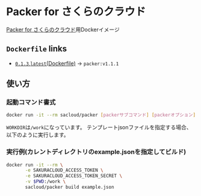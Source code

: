 
# Packer for さくらのクラウド

[Packer for さくらのクラウド](https://github.com/sacloud/packer-builder-sakuracloud)用Dockerイメージ

## `Dockerfile` links

- [`0.1.3`,`latest`(Dockerfile)](https://github.com/sacloud/packer-for-sakuracloud-docker/tree/master/0.1.3/) -> `packer:v1.1.1`

## 使い方

### 起動コマンド書式

```bash
docker run -it --rm sacloud/packer [packerサブコマンド] [packerオプション]
```

`WORKDIR`は`/work`になっています。
テンプレートjsonファイルを指定する場合、以下のように実行します。

### 実行例(カレントディレクトリのexample.jsonを指定してビルド)
```bash
docker run -it --rm \
       -e SAKURACLOUD_ACCESS_TOKEN \
       -e SAKURACLOUD_ACCESS_TOKEN_SECRET \
       -v $PWD:/work \
       sacloud/packer build example.json
```
